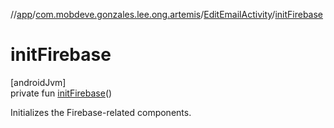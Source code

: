 //[app](../../../index.md)/[com.mobdeve.gonzales.lee.ong.artemis](../index.md)/[EditEmailActivity](index.md)/[initFirebase](init-firebase.md)

# initFirebase

[androidJvm]\
private fun [initFirebase](init-firebase.md)()

Initializes the Firebase-related components.
